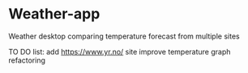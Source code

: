 # Weather-app

Weather desktop comparing temperature forecast from multiple sites

TO DO list:
add https://www.yr.no/ site
improve temperature graph
refactoring


